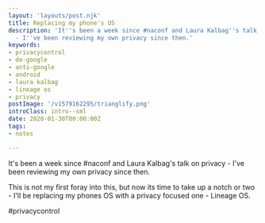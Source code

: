 ```yaml
---
layout: 'layouts/post.njk'
title: Replacing my phone's OS
description: 'It''s been a week since #naconf and Laura Kalbag''s talk on privacy
  - I''ve been reviewing my own privacy since then.'
keywords:
- privacycontrol
- de-google
- anti-google
- android
- laura kalbag
- lineage os
- privacy
postImage: '/v1579162295/trianglify.png'
introClass: intro--sml
date: 2020-01-30T00:00:00Z
tags:
- notes

---
```

It's been a week since #naconf and Laura Kalbag's talk on privacy - I've been reviewing my own privacy since then.

This is not my first foray into this, but now its time to take up a notch or two - I'll be replacing my phones OS with a privacy focused one - Lineage OS.

\#privacycontrol

